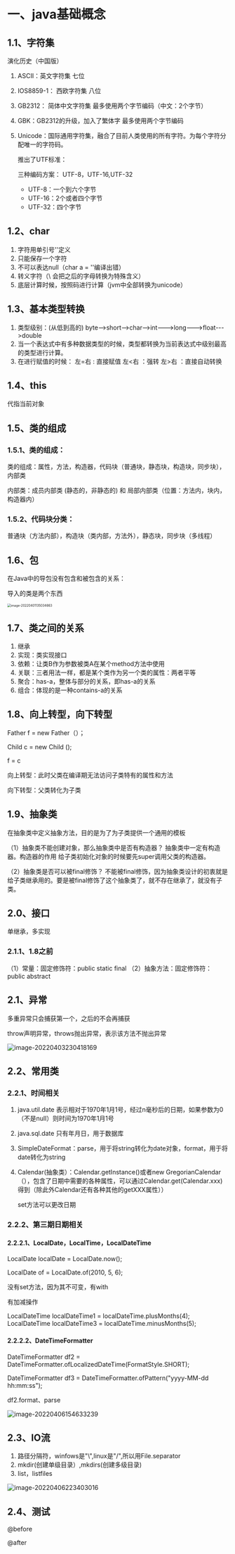 # 一、java基础概念

## 1.1、字符集

演化历史（中国版）

1. ASCII：英文字符集  七位

2. IOS8859-1： 西欧字符集  八位

3. GB2312： 简体中文字符集  最多使用两个字节编码（中文：2个字节）

4. GBK：GB2312的升级，加入了繁体字 最多使用两个字节编码

5. Unicode：国际通用字符集，融合了目前人类使用的所有字符。为每个字符分配唯一的字符码。

   推出了UTF标准：

   三种编码方案：  UTF-8，UTF-16,UTF-32 

   - UTF-8：一个到六个字节
   - UTF-16：2个或者四个字节
   - UTF-32：四个字节

## 1.2、char

1. 字符用单引号''定义
2. 只能保存一个字符
3. 不可以表达null（char a = ''编译出错）
4. 转义字符（\ 会把之后的字母转换为特殊含义）
5. 底层计算时候，按照码进行计算（jvm中全部转换为unicode）

## 1.3、基本类型转换

1.  类型级别：(从低到高的)
    byte-->short-->char-->int--->long--->float--->double
2. 当一个表达式中有多种数据类型的时候，类型都转换为当前表达式中级别最高的类型进行计算。
3. 在进行赋值的时候：
   左=右  :   直接赋值
   左<右  ：强转
   左>右  ：直接自动转换

## 1.4、this

代指当前对象

## 1.5、类的组成

### 1.5.1、类的组成：

类的组成：属性，方法，构造器，代码块（普通块，静态块，构造块，同步块），内部类

内部类：成员内部类 (静态的，非静态的) 和  局部内部类（位置：方法内，块内，构造器内）

### 1.5.2、代码块分类：

普通块（方法内部），构造块（类内部，方法外），静态块，同步块（多线程）

## 1.6、包

在Java中的导包没有包含和被包含的关系：

导入的类是两个东西

<img src="../../images/image-20220401135034663.png" alt="image-20220401135034663" style="zoom:50%;" />

## 1.7、类之间的关系

1. 继承
2. 实现：类实现接口
3. 依赖：让类B作为参数被类A在某个method方法中使用
4. 关联：三者用法一样，都是某个类作为另一个类的属性：两者平等
5. 聚合：has-a，整体与部分的关系，即has-a的关系
6. 组合：体现的是一种contains-a的关系

## 1.8、向上转型，向下转型

Father f = new Father（）；

Child c = new Child ();

f = c

向上转型：此时父类在编译期无法访问子类特有的属性和方法

向下转型：父类转化为子类

## 1.9、抽象类

在抽象类中定义抽象方法，目的是为了为子类提供一个通用的模板

（1）抽象类不能创建对象，那么抽象类中是否有构造器？ 
抽象类中一定有构造器。构造器的作用  给子类初始化对象的时候要先super调用父类的构造器。

（2）抽象类是否可以被final修饰？
不能被final修饰，因为抽象类设计的初衷就是给子类继承用的。要是被final修饰了这个抽象类了，就不存在继承了，就没有子类。

## 2.0、接口

单继承，多实现

### 2.1.1、1.8之前

（1）常量：固定修饰符：public static final
（2）抽象方法：固定修饰符：public abstract 

## 2.1、异常

多重异常只会捕获第一个，之后的不会再捕获

throw声明异常，throws抛出异常，表示该方法不抛出异常

![image-20220403230418169](../../images/image-20220403230418169.png)

## 2.2、常用类

### 2.2.1、时间相关

1. java.util.date 表示相对于1970年1月1号，经过n毫秒后的日期，如果参数为0（不是null）则时间为1970年1月1号

2. java.sql.date 只有年月日，用于数据库

3. SimpleDateFormat：parse，用于将string转化为date对象，format，用于将date转化为string

4. Calendar(抽象类）：Calendar.getInstance()或者new GregorianCalendar（），包含了日期中需要的各种属性，可以通过Calendar.get(Calendar.xxx)得到（除此外Calendar还有各种其他的getXXX属性））

   set方法可以更改日期

### 2.2.2、第三期日期相关

#### 2.2.2.1、LocalDate，LocalTime，LocalDateTime

LocalDate localDate = LocalDate.now();

LocalDate of = LocalDate.of(2010, 5, 6);

没有set方法，因为其不可变，有with

有加减操作

 LocalDateTime localDateTime1 = localDateTime.plusMonths(4);
 LocalDateTime localDateTime3 = localDateTime.minusMonths(5);

#### 2.2.2.2、DateTimeFormatter 

DateTimeFormatter df2 = DateTimeFormatter.ofLocalizedDateTime(FormatStyle.SHORT);

DateTimeFormatter df3 = DateTimeFormatter.ofPattern("yyyy-MM-dd hh:mm:ss");

df2.format、parse

![image-20220406154633239](../../images/image-20220406154633239.png)

## 2.3、IO流

1. 路径分隔符，winfows是"\\",linux是"/",所以用File.separator
2. mkdir(创建单级目录）,mkdirs(创建多级目录)
3. list，listfiles

![image-20220406223403016](../../images/image-20220406223403016.png)

## 2.4、测试

@before

@after